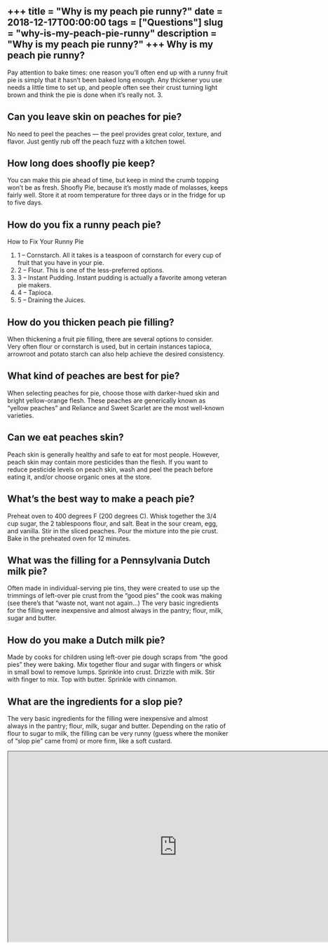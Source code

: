 +++
title = "Why is my peach pie runny?"
date = 2018-12-17T00:00:00
tags = ["Questions"]
slug = "why-is-my-peach-pie-runny"
description = "Why is my peach pie runny?"
+++
Why is my peach pie runny?
--------------------------

Pay attention to bake times: one reason you’ll often end up with a runny fruit pie is simply that it hasn’t been baked long enough. Any thickener you use needs a little time to set up, and people often see their crust turning light brown and think the pie is done when it’s really not. 3.

Can you leave skin on peaches for pie?
--------------------------------------

No need to peel the peaches — the peel provides great color, texture, and flavor. Just gently rub off the peach fuzz with a kitchen towel.

How long does shoofly pie keep?
-------------------------------

You can make this pie ahead of time, but keep in mind the crumb topping won’t be as fresh. Shoofly Pie, because it’s mostly made of molasses, keeps fairly well. Store it at room temperature for three days or in the fridge for up to five days.

How do you fix a runny peach pie?
---------------------------------

How to Fix Your Runny Pie

1. 1 – Cornstarch. All it takes is a teaspoon of cornstarch for every cup of fruit that you have in your pie.
2. 2 – Flour. This is one of the less-preferred options.
3. 3 – Instant Pudding. Instant pudding is actually a favorite among veteran pie makers.
4. 4 – Tapioca.
5. 5 – Draining the Juices.

How do you thicken peach pie filling?
-------------------------------------

When thickening a fruit pie filling, there are several options to consider. Very often flour or cornstarch is used, but in certain instances tapioca, arrowroot and potato starch can also help achieve the desired consistency.

What kind of peaches are best for pie?
--------------------------------------

When selecting peaches for pie, choose those with darker-hued skin and bright yellow-orange flesh. These peaches are generically known as “yellow peaches” and Reliance and Sweet Scarlet are the most well-known varieties.

Can we eat peaches skin?
------------------------

Peach skin is generally healthy and safe to eat for most people. However, peach skin may contain more pesticides than the flesh. If you want to reduce pesticide levels on peach skin, wash and peel the peach before eating it, and/or choose organic ones at the store.

What’s the best way to make a peach pie?
----------------------------------------

Preheat oven to 400 degrees F (200 degrees C). Whisk together the 3/4 cup sugar, the 2 tablespoons flour, and salt. Beat in the sour cream, egg, and vanilla. Stir in the sliced peaches. Pour the mixture into the pie crust. Bake in the preheated oven for 12 minutes.

What was the filling for a Pennsylvania Dutch milk pie?
-------------------------------------------------------

Often made in individual-serving pie tins, they were created to use up the trimmings of left-over pie crust from the “good pies” the cook was making (see there’s that “waste not, want not again…) The very basic ingredients for the filling were inexpensive and almost always in the pantry; flour, milk, sugar and butter.

How do you make a Dutch milk pie?
---------------------------------

Made by cooks for children using left-over pie dough scraps from “the good pies” they were baking. Mix together flour and sugar with fingers or whisk in small bowl to remove lumps. Sprinkle into crust. Drizzle with milk. Stir with finger to mix. Top with butter. Sprinkle with cinnamon.

What are the ingredients for a slop pie?
----------------------------------------

The very basic ingredients for the filling were inexpensive and almost always in the pantry; flour, milk, sugar and butter. Depending on the ratio of flour to sugar to milk, the filling can be very runny (guess where the moniker of “slop pie” came from) or more firm, like a soft custard.

<iframe allow="accelerometer; autoplay; clipboard-write; encrypted-media; gyroscope; picture-in-picture" allowfullscreen="" class="__youtube_prefs__  epyt-is-override  no-lazyload" data-no-lazy="1" data-origheight="433" data-origwidth="770" data-skipgform_ajax_framebjll="" height="433" id="_ytid_43178" loading="lazy" src="https://www.youtube.com/embed/wrsxK-c6wbw?enablejsapi=1&autoplay=0&cc_load_policy=0&cc_lang_pref=&iv_load_policy=1&loop=0&modestbranding=0&rel=1&fs=1&playsinline=0&autohide=2&theme=dark&color=red&controls=1&" title="YouTube player" width="770"></iframe>